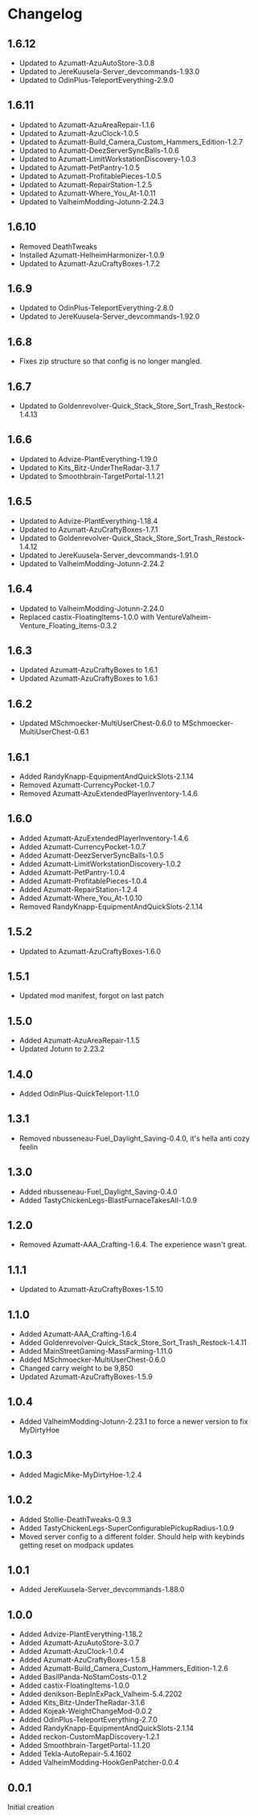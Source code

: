 # Changelog

## 1.6.12

- Updated to Azumatt-AzuAutoStore-3.0.8
- Updated to JereKuusela-Server_devcommands-1.93.0
- Updated to OdinPlus-TeleportEverything-2.9.0

## 1.6.11

- Updated to Azumatt-AzuAreaRepair-1.1.6
- Updated to Azumatt-AzuClock-1.0.5
- Updated to Azumatt-Build_Camera_Custom_Hammers_Edition-1.2.7
- Updated to Azumatt-DeezServerSyncBalls-1.0.6
- Updated to Azumatt-LimitWorkstationDiscovery-1.0.3
- Updated to Azumatt-PetPantry-1.0.5
- Updated to Azumatt-ProfitablePieces-1.0.5
- Updated to Azumatt-RepairStation-1.2.5
- Updated to Azumatt-Where_You_At-1.0.11
- Updated to ValheimModding-Jotunn-2.24.3

## 1.6.10

- Removed DeathTweaks
- Installed Azumatt-HelheimHarmonizer-1.0.9
- Updated to Azumatt-AzuCraftyBoxes-1.7.2

## 1.6.9

- Updated to OdinPlus-TeleportEverything-2.8.0
- Updated to JereKuusela-Server_devcommands-1.92.0

## 1.6.8

- Fixes zip structure so that config is no longer mangled.

## 1.6.7

- Updated to Goldenrevolver-Quick_Stack_Store_Sort_Trash_Restock-1.4.13

## 1.6.6

- Updated to Advize-PlantEverything-1.19.0
- Updated to Kits_Bitz-UnderTheRadar-3.1.7
- Updated to Smoothbrain-TargetPortal-1.1.21

## 1.6.5

- Updated to Advize-PlantEverything-1.18.4
- Updated to Azumatt-AzuCraftyBoxes-1.7.1
- Updated to Goldenrevolver-Quick_Stack_Store_Sort_Trash_Restock-1.4.12
- Updated to JereKuusela-Server_devcommands-1.91.0
- Updated to ValheimModding-Jotunn-2.24.2

## 1.6.4

- Updated to ValheimModding-Jotunn-2.24.0
- Replaced castix-FloatingItems-1.0.0 with VentureValheim-Venture_Floating_Items-0.3.2

## 1.6.3

- Updated Azumatt-AzuCraftyBoxes to 1.6.1
- Updated Azumatt-AzuCraftyBoxes to 1.6.1

## 1.6.2

- Updated MSchmoecker-MultiUserChest-0.6.0 to MSchmoecker-MultiUserChest-0.6.1

## 1.6.1

- Added RandyKnapp-EquipmentAndQuickSlots-2.1.14
- Removed Azumatt-CurrencyPocket-1.0.7
- Removed Azumatt-AzuExtendedPlayerInventory-1.4.6


## 1.6.0

- Added Azumatt-AzuExtendedPlayerInventory-1.4.6
- Added Azumatt-CurrencyPocket-1.0.7
- Added Azumatt-DeezServerSyncBalls-1.0.5
- Added Azumatt-LimitWorkstationDiscovery-1.0.2
- Added Azumatt-PetPantry-1.0.4
- Added Azumatt-ProfitablePieces-1.0.4
- Added Azumatt-RepairStation-1.2.4
- Added Azumatt-Where_You_At-1.0.10
- Removed RandyKnapp-EquipmentAndQuickSlots-2.1.14

## 1.5.2

- Updated to Azumatt-AzuCraftyBoxes-1.6.0

## 1.5.1

- Updated mod manifest, forgot on last patch

## 1.5.0

- Added Azumatt-AzuAreaRepair-1.1.5
- Updated Jotunn to 2.23.2

## 1.4.0

- Added OdinPlus-QuickTeleport-1.1.0

## 1.3.1

- Removed nbusseneau-Fuel_Daylight_Saving-0.4.0, it's hella anti cozy feelin

## 1.3.0

- Added nbusseneau-Fuel_Daylight_Saving-0.4.0
- Added TastyChickenLegs-BlastFurnaceTakesAll-1.0.9

## 1.2.0

- Removed Azumatt-AAA_Crafting-1.6.4. The experience wasn't great.

## 1.1.1

- Updated to Azumatt-AzuCraftyBoxes-1.5.10

## 1.1.0

- Added Azumatt-AAA_Crafting-1.6.4
- Added Goldenrevolver-Quick_Stack_Store_Sort_Trash_Restock-1.4.11
- Added MainStreetGaming-MassFarming-1.11.0
- Added MSchmoecker-MultiUserChest-0.6.0
- Changed carry weight to be 9,850
- Updated Azumatt-AzuCraftyBoxes-1.5.9

## 1.0.4

- Added ValheimModding-Jotunn-2.23.1 to force a newer version to fix MyDirtyHoe

## 1.0.3

- Added MagicMike-MyDirtyHoe-1.2.4

## 1.0.2

- Added Stollie-DeathTweaks-0.9.3
- Added TastyChickenLegs-SuperConfigurablePickupRadius-1.0.9
- Moved server config to a different folder. Should help with keybinds getting reset on modpack updates

## 1.0.1

- Added JereKuusela-Server_devcommands-1.88.0

## 1.0.0

- Added Advize-PlantEverything-1.18.2
- Added Azumatt-AzuAutoStore-3.0.7
- Added Azumatt-AzuClock-1.0.4
- Added Azumatt-AzuCraftyBoxes-1.5.8
- Added Azumatt-Build_Camera_Custom_Hammers_Edition-1.2.6
- Added BasilPanda-NoStamCosts-0.1.2
- Added castix-FloatingItems-1.0.0
- Added denikson-BepInExPack_Valheim-5.4.2202
- Added Kits_Bitz-UnderTheRadar-3.1.6
- Added Kojeak-WeightChangeMod-0.0.2
- Added OdinPlus-TeleportEverything-2.7.0
- Added RandyKnapp-EquipmentAndQuickSlots-2.1.14
- Added reckon-CustomMapDiscovery-1.2.1
- Added Smoothbrain-TargetPortal-1.1.20
- Added Tekla-AutoRepair-5.4.1602
- Added ValheimModding-HookGenPatcher-0.0.4

## 0.0.1

Initial creation
